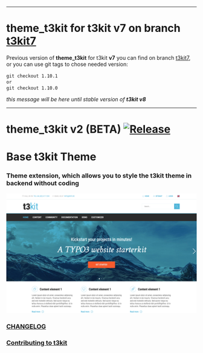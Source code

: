 ***

# theme_t3kit for t3kit v7 on branch [t3kit7](https://github.com/t3kit/theme_t3kit/tree/t3kit7)


Previous version of **theme_t3kit** for t3kit **v7** you can find on branch [t3kit7](https://github.com/t3kit/theme_t3kit/tree/t3kit7), or you can use git tags to chose needed version:
```
git checkout 1.10.1
or
git checkout 1.10.0
```
_this message will be here until stable version of **t3kit v8**_

***

# theme_t3kit v2 (BETA) [![Release](https://img.shields.io/github/release/t3kit/theme_t3kit.svg?style=flat-square)](https://github.com/t3kit/theme_t3kit/releases)

# Base t3kit Theme

### Theme extension, which allows you to style the t3kit theme in backend without coding

![Screenshot](Meta/Screenshots/screenshot.png)

### [CHANGELOG](https://github.com/t3kit/theme_t3kit/blob/master/CHANGELOG.md)
### [Contributing to t3kit](https://github.com/t3kit/t3kit/blob/master/CONTRIBUTING.md)
